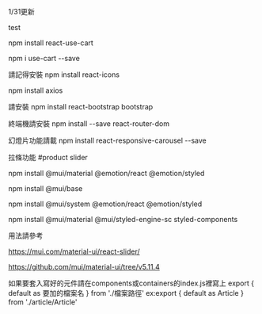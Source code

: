 1/31更新

test

npm install react-use-cart

npm i use-cart --save

請記得安裝 npm install react-icons

npm install axios

請安裝 npm install react-bootstrap bootstrap

終端機請安裝 npm install --save react-router-dom

幻燈片功能請載 npm install react-responsive-carousel --save

拉條功能 #product slider

npm install @mui/material @emotion/react @emotion/styled

npm install @mui/base

npm install @mui/system @emotion/react @emotion/styled

npm install @mui/material @mui/styled-engine-sc styled-components



用法請參考

https://mui.com/material-ui/react-slider/

https://github.com/mui/material-ui/tree/v5.11.4


如果要套入寫好的元件請在components或containers的index.js裡寫上 export { default as 要加的檔案名 } from './檔案路徑' ex:export { default as Article } from './article/Article'

